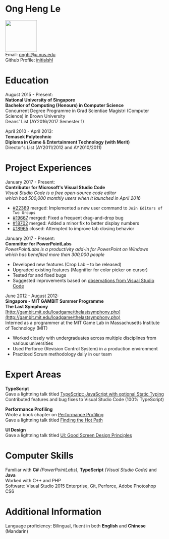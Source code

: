 # Ong Heng Le

<img src="OngHengLe.png" width="100" /><br> 
Email: [onghl@u.nus.edu](onghl@u.nus.edu) <br>
Github Profile: [initialshl](https://github.com/initialshl/)

# Education

August 2015 - Present: <br>
**National University of Singapore** <br>
**Bachelor of Computing (Honours) in Computer Science** <br>
Concurrent Degree Programme in Grad Scientiae Magistri (Computer Science) in Brown University <br>
Deans' List (AY2016/2017 Semester 1)

April 2010 - April 2013: <br>
**Temasek Polytechnic** <br>
**Diploma in Game & Entertainment Technology (with Merit)** <br>
Director's List (AY2011/2012 and AY2010/2011)

# Project Experiences

January 2017 - Present: <br>
**Contributor for Microsoft's Visual Studio Code** <br>
*Visual Studio Code is a free open-source code editor <br>
which had 500,000 monthly users when it launched in April 2016* <br>

* [#22389](https://github.com/Microsoft/vscode/pull/22389) merged: Implemented a new user command to `Join Editors of Two Groups`
* [#19667](https://github.com/Microsoft/vscode/pull/19667) merged: Fixed a frequent drag-and-drop bug
* [#18702](https://github.com/Microsoft/vscode/pull/18702) merged: Added a minor fix to better display numbers
* [#18965](https://github.com/Microsoft/vscode/pull/18965) closed: Attempted to improve tab closing behavior

January 2017 - Present: <br>
**Committer for PowerPointLabs** <br>
*PowerPointLabs is a productivity add-in for PowerPoint on Windows <br>
which has benefited more than 300,000 people* <br>

* Developed new features (Crop Lab – to be released)
* Upgraded existing features (Magnifier for color picker on cursor) 
* Tested for and fixed bugs
* Suggested improvements based on [observations from Visual Studio Code](https://github.com/nus-oss/cs3281-website/blob/master/students/AY1617S2/ongHengLe/Observations-VisualStudioCode.md)

June 2012 - August 2012: <br>
**Singapore - MIT GAMBIT Summer Programme** <br>
**The Last Symphony** <br>
[http://gambit.mit.edu/loadgame/thelastsymphony.php](http://gambit.mit.edu/loadgame/thelastsymphony.php) <br>
Interned as a programmer at the MIT Game Lab in Massachusetts Institute of Technology (MIT) <br>

* Worked closely with undergraduates across multiple disciplines from various universities <br>
* Used Perforce (Revision Control System) in a production environment<br>
* Practiced Scrum methodology daily in our team <br>

# Expert Areas

**TypeScript** <br>
Gave a lightning talk titled [TypeScript: JavaScript with optional Static Typing](https://github.com/nus-oss/lightningtalks/issues/48) <br>
Contributed features and bug fixes to Visual Studio Code (100% TypeScript) <br>

**Performance Profiling** <br>
Wrote a book chapter on [Performance Profiling](https://github.com/se-edu/learningresources/pull/10) <br>
Gave a lightning talk titled [Finding the Hot Path](https://github.com/nus-oss/lightningtalks/issues/11) <br>

**UI Design** <br>
Gave a lightning talk titled [UI: Good Screen Design Principles](https://github.com/nus-oss/lightningtalks/issues/33) <br>

# Computer Skills

Familiar with **C#** *(PowerPointLabs)*, **TypeScript** *(Visual Studio Code)* and **Java** <br>
Worked with C++ and PHP <br>
Software: Visual Studio 2015 Enterprise, Git, Perforce, Adobe Photoshop CS6 <br>

# Additional Information

Language proficiency: Bilingual, fluent in both **English** and **Chinese** (Mandarin) <br>